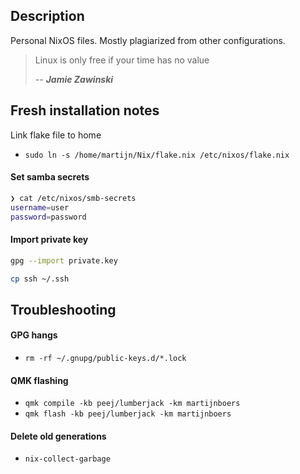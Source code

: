 ## Description
Personal NixOS files. Mostly plagiarized from other configurations. 

> Linux is only free if your time has no value 
> 
> -- ___Jamie Zawinski___

## Fresh installation notes
Link flake file to home

- `sudo ln -s /home/martijn/Nix/flake.nix /etc/nixos/flake.nix`


#### Set  samba secrets
```bash
❯ cat /etc/nixos/smb-secrets
username=user
password=password
```

#### Import private key
```bash
gpg --import private.key
```

```bash
cp ssh ~/.ssh
```
## Troubleshooting
#### GPG hangs
- `rm -rf ~/.gnupg/public-keys.d/*.lock`

#### QMK flashing
- `qmk compile -kb peej/lumberjack -km martijnboers`
- `qmk flash -kb peej/lumberjack -km martijnboers`

#### Delete old generations
- `nix-collect-garbage`
